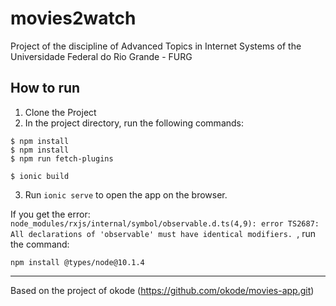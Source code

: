# movies2watch
Project of the discipline of Advanced Topics in Internet Systems of the Universidade Federal do Rio Grande - FURG

## How to run
1. Clone the Project
2. In the project directory, run the following commands:

```
$ npm install
$ npm install
$ npm run fetch-plugins

$ ionic build
```

3. Run `ionic serve` to open the app on the browser.

If you get the error: `node_modules/rxjs/internal/symbol/observable.d.ts(4,9): error TS2687: All declarations of 'observable' must have identical modifiers.
`, run the command:
```
npm install @types/node@10.1.4
```

****
Based on the project of okode (https://github.com/okode/movies-app.git)
